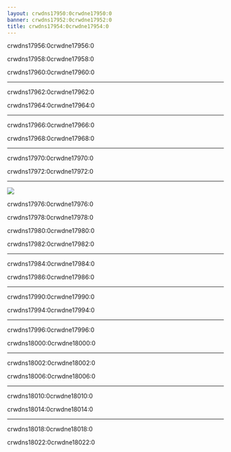 ```yaml
---
layout: crwdns17950:0crwdne17950:0
banner: crwdns17952:0crwdne17952:0
title: crwdns17954:0crwdne17954:0
---
```


<div class="section-title">crwdns17956:0crwdne17956:0</div>
<div class="section-body">
    <div class="button-action-group">
        <p class="button-action button">crwdns17958:0crwdne17958:0</p>
        <p class="button-action-text">crwdns17960:0crwdne17960:0</p>
    </div>
    <hr>
    <div class="button-action-group">
        <p class="button-action button">crwdns17962:0crwdne17962:0</p>
        <p class="button-action-text">crwdns17964:0crwdne17964:0</p>
    </div>
    <hr>
    <div class="button-action-group">
        <p class="button-action button">crwdns17966:0crwdne17966:0</p>
        <p class="button-action-text">crwdns17968:0crwdne17968:0</p>
    </div>
    <hr>
    <div class="button-action-group">
        <p class="button-action">crwdns17970:0crwdne17970:0</p>
        <p class="button-action-text">crwdns17972:0crwdne17972:0</p>
    </div>
    <hr>
    <div class="button-action-group">
        <p class="button-action"><img src="crwdns17974:0crwdne17974:0"></p>
        <p class="button-action-text">crwdns17976:0crwdne17976:0</p>
    </div>
</div>

<div class="section-title">crwdns17978:0crwdne17978:0</div>
<div class="section-body">
    <div class="button-action-group">
        <p class="button-action button">crwdns17980:0crwdne17980:0</p>
        <p class="button-action-text">crwdns17982:0crwdne17982:0</p>
    </div>
    <hr>
    <div class="button-action-group">
        <p class="button-action button">crwdns17984:0crwdne17984:0</p>
        <p class="button-action-text">crwdns17986:0crwdne17986:0</p>
    </div>
    <hr>
    <div class="button-action-group">
        <p class="button-action button">crwdns17990:0crwdne17990:0</p>
        <p class="button-action-text">crwdns17994:0crwdne17994:0</p>
    </div>
    <hr>
    <div class="button-action-group">
        <p class="button-action button">crwdns17996:0crwdne17996:0</p>
        <p class="button-action-text">crwdns18000:0crwdne18000:0</p>
    </div>
    <hr>
    <div class="button-action-group">
        <p class="button-action button">crwdns18002:0crwdne18002:0</p>
        <p class="button-action-text">crwdns18006:0crwdne18006:0</p>
    </div>
    <hr>
    <div class="button-action-group">
        <p class="button-action button">crwdns18010:0crwdne18010:0</p>
        <p class="button-action-text">crwdns18014:0crwdne18014:0</p>
    </div>
    <hr>
    <div class="button-action-group">
        <p class="button-action">crwdns18018:0crwdne18018:0</p>
        <p class="button-action-text">crwdns18022:0crwdne18022:0</p>
    </div>
</div>
